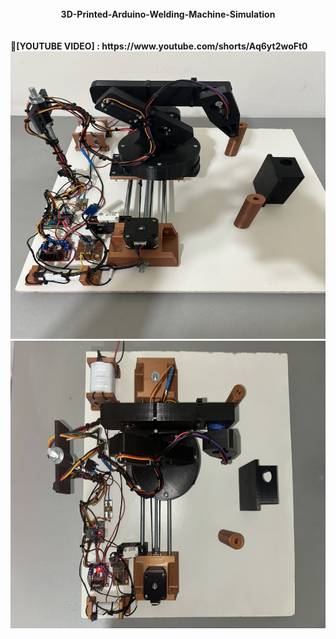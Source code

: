 <br>
<center><b>3D-Printed-Arduino-Welding-Machine-Simulation</b></center>
<br/>

<br>
🚀<b>[YOUTUBE VIDEO] : https://www.youtube.com/shorts/Aq6yt2woFt0  </b>
<br/>

<img src="https://github.com/S0undWav3s/-3D-Printed-Arduino-Welding-Machine-Simulation-/blob/main/Media/22.JPG" width=540 HEIGHT=460> 
<img src="https://github.com/S0undWav3s/-3D-Printed-Arduino-Welding-Machine-Simulation-/blob/main/Media/IMG_4698.JPG" width=540 HEIGHT=460>

